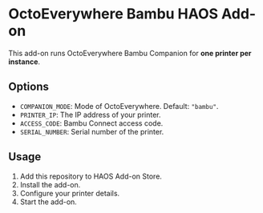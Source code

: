 # OctoEverywhere Bambu HAOS Add-on

This add-on runs OctoEverywhere Bambu Companion for **one printer per instance**.

## Options

- `COMPANION_MODE`: Mode of OctoEverywhere. Default: `"bambu"`.
- `PRINTER_IP`: The IP address of your printer.
- `ACCESS_CODE`: Bambu Connect access code.
- `SERIAL_NUMBER`: Serial number of the printer.

## Usage

1. Add this repository to HAOS Add-on Store.
2. Install the add-on.
3. Configure your printer details.
4. Start the add-on.
